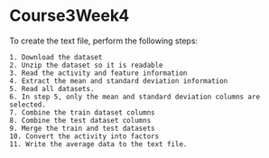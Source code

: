 # Course3Week4
To create the text file, perform the following steps:

    1. Download the dataset
    2. Unzip the dataset so it is readable
    3. Read the activity and feature information
    4. Extract the mean and standard deviation information 
    5. Read all datasets.
    6. In step 5, only the mean and standard deviation columns are selected.
    7. Combine the train dataset columns
    8. Combine the test dataset columns
    9. Merge the train and test datasets
    10. Convert the activity into factors
    11. Write the average data to the text file.
